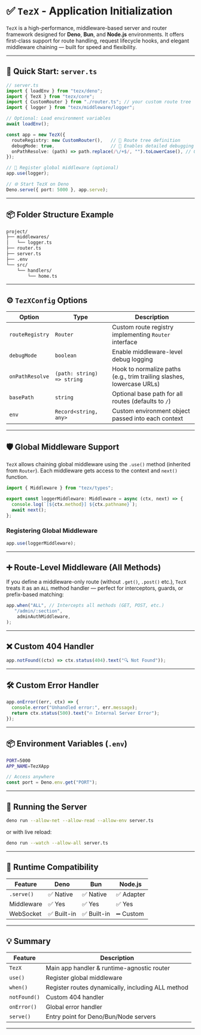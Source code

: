 
# ✅ `TezX` - Application Initialization

`TezX` is a high-performance, middleware-based server and router framework designed for **Deno**, **Bun**, and **Node.js** environments. It offers first-class support for route handling, request lifecycle hooks, and elegant middleware chaining — built for speed and flexibility.

---

## 🚀 Quick Start: `server.ts`

```ts
// server.ts
import { loadEnv } from "tezx/deno";
import { TezX } from "tezx/core";
import { CustomRouter } from "./router.ts"; // your custom route tree
import { logger } from "tezx/middleware/logger";

// Optional: Load environment variables
await loadEnv();

const app = new TezX({
  routeRegistry: new CustomRouter(),   // 🚦 Route tree definition
  debugMode: true,                     // 🐞 Enables detailed debugging logs
  onPathResolve: (path) => path.replace(/\/+$/, "").toLowerCase(), // Optional
});

// 🔌 Register global middleware (optional)
app.use(logger);

// 🌐 Start TezX on Deno
Deno.serve({ port: 5000 }, app.serve);
```

---

## 📦 Folder Structure Example

```bash
project/
├── middlewares/
│   └── logger.ts
├── router.ts
├── server.ts
├── .env
└── src/
    └── handlers/
        └── home.ts
```

---

## ⚙️ `TezXConfig` Options

| Option          | Type                       | Description                                                           |
| --------------- | -------------------------- | --------------------------------------------------------------------- |
| `routeRegistry` | `Router`                   | Custom route registry implementing `Router` interface                 |
| `debugMode`     | `boolean`                  | Enable middleware-level debug logging                                 |
| `onPathResolve` | `(path: string) => string` | Hook to normalize paths (e.g., trim trailing slashes, lowercase URLs) |
| `basePath`      | `string`                   | Optional base path for all routes (defaults to `/`)                   |
| `env`           | `Record<string, any>`      | Custom environment object passed into each context                    |

---

## 🛡 Global Middleware Support

`TezX` allows chaining global middleware using the `.use()` method (inherited from `Router`). Each middleware gets access to the context and `next()` function.

```ts
import { Middleware } from "tezx/types";

export const loggerMiddleware: Middleware = async (ctx, next) => {
  console.log(`[${ctx.method}] ${ctx.pathname}`);
  await next();
};
```

### Registering Global Middleware

```ts
app.use(loggerMiddleware);
```

---

## ➕ Route-Level Middleware (All Methods)

If you define a middleware-only route (without `.get()`, `.post()` etc.), `TezX` treats it as an `ALL` method handler — perfect for interceptors, guards, or prefix-based matching:

```ts
app.when("ALL", // Intercepts all methods (GET, POST, etc.)
   "/admin/:section",
    adminAuthMiddleware,
);
```

---

## ❌ Custom 404 Handler

```ts
app.notFound((ctx) => ctx.status(404).text("🔍 Not Found"));
```

---

## 🛠 Custom Error Handler

```ts
app.onError((err, ctx) => {
  console.error("Unhandled error:", err.message);
  return ctx.status(500).text("🔥 Internal Server Error");
});
```

---

## 📦 Environment Variables (`.env`)

```bash
PORT=5000
APP_NAME=TezXApp
```

```ts
// Access anywhere
const port = Deno.env.get("PORT");
```

---

## 🧪 Running the Server

```bash
deno run --allow-net --allow-read --allow-env server.ts
```

or with live reload:

```bash
deno run --watch --allow-all server.ts
```

---

## 🧬 Runtime Compatibility

| Feature    | Deno       | Bun        | Node.js   |
| ---------- | ---------- | ---------- | --------- |
| `.serve()` | ✅ Native   | ✅ Native   | ✅ Adapter |
| Middleware | ✅ Yes      | ✅ Yes      | ✅ Yes     |
| WebSocket  | ✅ Built-in | ✅ Built-in | ➖ Custom  |

---

## 💡 Summary

| Feature      | Description                                       |
| ------------ | ------------------------------------------------- |
| `TezX`       | Main app handler & runtime-agnostic router        |
| `use()`      | Register global middleware                        |
| `when()` | Register routes dynamically, including ALL method |
| `notFound()` | Custom 404 handler                                |
| `onError()`  | Global error handler                              |
| `serve()`    | Entry point for Deno/Bun/Node servers             |

---
